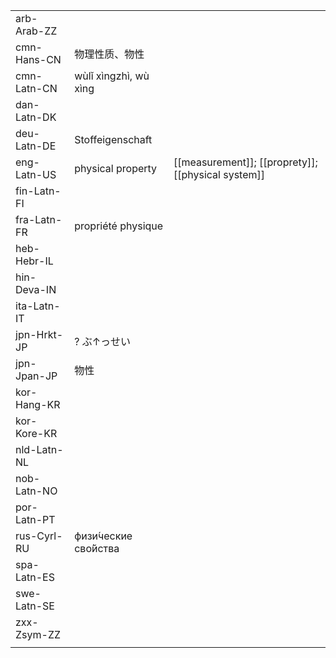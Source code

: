 | | | |
|-|-|-|
| arb-Arab-ZZ |  |  |
| cmn-Hans-CN | 物理性质、物性 |  |
| cmn-Latn-CN | wùlǐ xìngzhì, wù xìng |  |
| dan-Latn-DK |  |  |
| deu-Latn-DE | Stoffeigenschaft |  |
| eng-Latn-US | physical property | [[measurement]]; [[proprety]]; [[physical system]] |
| fin-Latn-FI |  |  |
| fra-Latn-FR | propriété physique |  |
| heb-Hebr-IL |  |  |
| hin-Deva-IN |  |  |
| ita-Latn-IT |  |  |
| jpn-Hrkt-JP | ? ぶ↑っせい |  |
| jpn-Jpan-JP | 物性 |  |
| kor-Hang-KR |  |  |
| kor-Kore-KR |  |  |
| nld-Latn-NL |  |  |
| nob-Latn-NO |  |  |
| por-Latn-PT |  |  |
| rus-Cyrl-RU | физи́ческие сво́йства |  |
| spa-Latn-ES |  |  |
| swe-Latn-SE |  |  |
| zxx-Zsym-ZZ |  |  |
|  |  |  |
